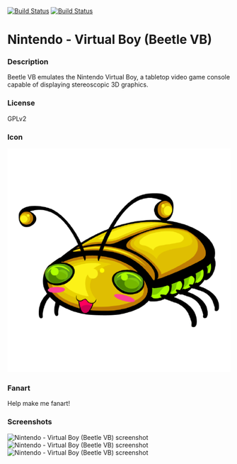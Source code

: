 [![Build Status](https://travis-ci.org/kodi-game/game.libretro.beetle-vb.svg?branch=master)](https://travis-ci.org/kodi-game/game.libretro.beetle-vb)
[![Build Status](https://ci.appveyor.com/api/projects/status/github/kodi-game/game.libretro.beetle-vb?svg=true)](https://ci.appveyor.com/project/kodi-game/game-libretro-beetle-vb)

# Nintendo - Virtual Boy (Beetle VB)

### Description

Beetle VB emulates the Nintendo Virtual Boy, a tabletop video game console capable of displaying stereoscopic 3D graphics.

### License

GPLv2

### Icon

![Nintendo - Virtual Boy (Beetle VB) icon](game.libretro.beetle-vb/resources/icon.png)

### Fanart

Help make me fanart!

### Screenshots

![Nintendo - Virtual Boy (Beetle VB) screenshot](game.libretro.beetle-vb/resources/screenshot-01.jpg)
![Nintendo - Virtual Boy (Beetle VB) screenshot](game.libretro.beetle-vb/resources/screenshot-02.jpg)
![Nintendo - Virtual Boy (Beetle VB) screenshot](game.libretro.beetle-vb/resources/screenshot-03.jpg)

